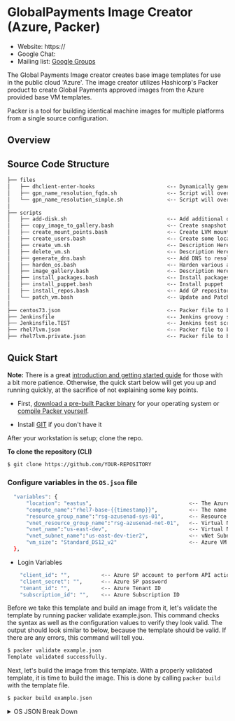 # GlobalPayments Image Creator (Azure, Packer) #

* Website: https://
* Google Chat: 
* Mailing list: [Google Groups](https://groups.google.com)

The Global Payments Image creator creates base image templates for use in the public cloud 'Azure'. 
The image creator utilizes Hashicorp's Packer product to create Global Payments approved images from the Azure provided base VM templates.

Packer is a tool for building identical machine images for multiple platforms
from a single source configuration.

## Overview

## Source Code Structure

```bash
├── files
│   ├── dhclient-enter-hooks                       <-- Dynamically generate the resolv.conf at 1st boot
│   ├── gpn_name_resolution_fqdn.sh                <-- Script will override name resolution settings made by Google or Azure
│   └── gpn_name_resolution_simple.sh              <-- Script will override name resolution settings made by Google or Azure
│   
├── scripts 
│   ├── add-disk.sh                                <-- Add additional disks
│   ├── copy_image_to_gallery.bash                 <-- Create snapshot to of packer image and copy to the image gallery
│   ├── create_mount_points.bash                   <-- Create LVM mount points
│   ├── create_users.bash                          <-- Create some local users for monitoring/security apps
│   ├── create_vm.sh                               <-- Description Here
│   ├── delete_vm.sh                               <-- Description Here
│   ├── generate_dns.bash                          <-- Add DNS to resolve.conf
│   ├── harden_os.bash                             <-- Harden various aspects of the OS. 
│   ├── image_gallery.bash                         <-- Description Here
│   ├── install_packages.bash                      <-- Install packages from repo
│   ├── install_puppet.bash                        <-- Install puppet
│   ├── install_repos.bash                         <-- Add GP repositories
│   └── patch_vm.bash                              <-- Update and Patch VM
│
├── centos73.json                                  <-- Packer file to build CentOS 7 template
├── Jenkinsfile                                    <-- Jenkins groovy script for packer and image gallery deployment
├── Jenkinsfile.TEST                               <-- Jenkins test script for packer and image gallery deployment
├── rhel7lvm.json                                  <-- Packer file to build basic RHEL 7
├── rhel7lvm.private.json                          <-- Packer file to build GP RHEL 7

```

## Quick Start
**Note:** There is a great
[introduction and getting started guide](https://www.packer.io/intro)
for those with a bit more patience. Otherwise, the quick start below
will get you up and running quickly, at the sacrifice of not explaining some
key points.

* First, [download a pre-built Packer
binary](https://www.packer.io/downloads.html) for your operating system or
[compile Packer
yourself](https://github.com/hashicorp/packer/blob/master/.github/CONTRIBUTING.md#setting-up-go-to-work-on-packer).

* Install [GIT](https://git-scm.com/downloads) if you don't have it

After your workstation is setup; clone the repo.

**To clone the repository (CLI)**

```bash
$ git clone https://github.com/YOUR-REPOSITORY
```

### Configure variables in the `OS.json` file
``` bash
  "variables": {
      "location": "eastus",                               <-- The Azure location where to build the VM
      "compute_name":"rhel7-base-{{timestamp}}",          <-- The name of the template VM 
      "resource_group_name":"rsg-azusenad-sys-01",        <-- Resource group where to build the VM
      "vnet_resource_group_name":"rsg-azusenad-net-01",   <-- Virtual Network Resource Group where the vNet resides
      "vnet_name":"us-east-dev",                          <-- Virtual Network the VM to be built on
      "vnet_subnet_name":"us-east-dev-tier2",             <-- vNet Subnet to use an Ip address from
      "vm_size": "Standard_DS12_v2"                       <-- Azure VM size
  },

```
* Login Variables
``` bash
    "client_id": "",          <-- Azure SP account to perform API actions with
    "client_secret": "",      <-- Azure SP password
    "tenant_id": "",          <-- Azure Tenant ID
    "subscription_id": "",    <-- Azure Subscription ID
```

Before we take this template and build an image from it, let's validate the template by running packer validate example.json. This command checks the syntax as well as the configuration values to verify they look valid. The output should look similar to below, because the template should be valid. If there are any errors, this command will tell you.
``` bash
$ packer validate example.json
Template validated successfully.
```

Next, let's build the image from this template. With a properly validated template, it is time to build the image. This is done by calling `packer build` with the template file. 
``` bash
$ packer build example.json
```
<details>
           <summary>OS JSON Break Down</summary>
           <p><ul> 
                <li> <b>Builders:</b> Information and details of the VM to create. OS, compute sizing and network information
                <li> <b>Provisioners:</b> customizing the OS, Executing specified scripts from the scripts directory, copying files to the new VM and executing inline commands
  </ul>
  </p>
         </details>
